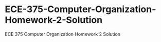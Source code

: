 # ECE-375-Computer-Organization-Homework-2-Solution
ECE 375 Computer Organization Homework 2 Solution
